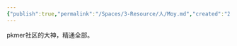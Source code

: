 ```yaml
---
{"publish":true,"permalink":"/Spaces/3-Resource/人/Moy.md","created":"2025-07-09","modified":"2025-07-09","published":"2025-07-29T23:04:31.195+08:00","cssclasses":""}
---
```



pkmer社区的大神，精通全部。
